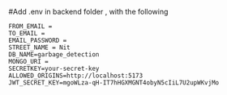 #Add .env in backend folder , with the following
```
FROM_EMAIL = 
TO_EMAIL = 
EMAIL_PASSWORD = 
STREET_NAME = Nit
DB_NAME=garbage_detection
MONGO_URI = 
SECRETKEY=your-secret-key
ALLOWED_ORIGINS=http://localhost:5173
JWT_SECRET_KEY=mgoWLza-qH-IT7hHGXMGNT4obyN5cIiL7U2upWKvjMo

```
